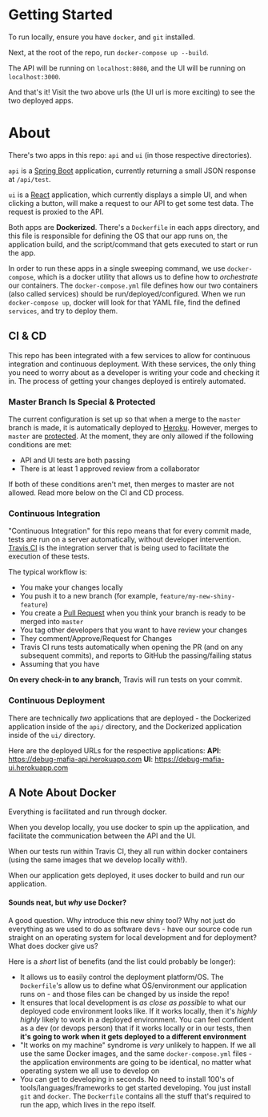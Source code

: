# Getting Started

To run locally, ensure you have `docker`, and `git` installed.

Next, at the root of the repo, run `docker-compose up --build`.

The API will be running on `localhost:8080`, and the UI will be running on `localhost:3000`.

And that's it! Visit the two above urls (the UI url is more exciting) to see the two deployed apps.

# About

There's two apps in this repo: `api` and `ui` (in those respective directories). 

`api` is a [Spring Boot](http://spring.io/projects/spring-boot) application, currently returning a small JSON response at `/api/test`.

`ui` is a [React](https://reactjs.org/) application, which currently displays a simple UI, and when clicking a button, will make a request to our API to get some test data. The request is proxied to the API.

Both apps are **Dockerized**. There's a `Dockerfile` in each apps directory, and this file is responsible for defining the OS that our app runs on, the application build, and the script/command that gets executed to start or run the app.

In order to run these apps in a single sweeping command, we use `docker-compose`, which is a docker utility that allows us to define how to _orchestrate_ our containers. The `docker-compose.yml` file defines how our two containers (also called services) should be run/deployed/configured. When we run `docker-compose up`, docker will look for that YAML file, find the defined `services`, and try to deploy them.

## CI & CD
This repo has been integrated with a few services to allow for continuous integration and continuous deployment. With these services, the only thing you need to worry about as a developer is writing your code and checking it in. The process of getting your changes deployed is entirely automated.

### Master Branch Is Special & Protected
The current configuration is set up so that when a merge to the `master` branch is made, it is automatically deployed to [Heroku](https://www.heroku.com/). However, merges to `master` are [protected](https://help.github.com/articles/about-protected-branches/). At the moment, they are only allowed if the following conditions are met:
- API and UI tests are both passing
- There is at least 1 approved review from a collaborator

If both of these conditions aren't met, then merges to master are not allowed. Read more below on the CI and CD process.

### Continuous Integration
"Continuous Integration" for this repo means that for every commit made, tests are run on a server automatically, without developer intervention. [Travis CI](https://travis-ci.org/) is the integration server that is being used to facilitate the execution of these tests.

The typical workflow is:
- You make your changes locally
- You push it to a new branch (for example, `feature/my-new-shiny-feature`)
- You create a [Pull Request](https://help.github.com/articles/about-pull-requests/) when you think your branch is ready to be merged into `master`
- You tag other developers that you want to have review your changes
- They comment/Approve/Request for Changes
- Travis CI runs tests automatically when opening the PR (and on any subsequent commits), and reports to GitHub the passing/failing status
- Assuming that you have

**On every check-in to any branch**, Travis will run tests on your commit.

### Continuous Deployment
There are technically _two_ applications that are deployed - the Dockerized application inside of the `api/` directory, and the Dockerized application inside of the `ui/` directory.

Here are the deployed URLs for the respective applications:
**API**: https://debug-mafia-api.herokuapp.com
**UI**: https://debug-mafia-ui.herokuapp.com

## A Note About Docker
Everything is facilitated and run through docker.

When you develop locally, you use docker to spin up the application, and facilitate the communication between the API and the UI.

When our tests run within Travis CI, they all run within docker containers (using the same images that we develop locally with!).

When our application gets deployed, it uses docker to build and run our application.

#### Sounds neat, but _why_ use Docker?
A good question. Why introduce this new shiny tool? Why not just do everything as we used to do as software devs - have our source code run straight on an operating system for local development and for deployment? What does docker give us?

Here is a _short_ list of benefits (and the list could probably be longer):
- It allows us to easily control the deployment platform/OS. The `Dockerfile`'s allow us to define what OS/environment our application runs on - and those files can be changed by us inside the repo!
- It ensures that local development is _as close as possible_ to what our deployed code environment looks like. If it works locally, then it's _highly highly_ likely to work in a deployed environment. You can feel confident as a dev (or devops person) that if it works locally or in our tests, then **it's going to work when it gets deployed to a different environment**
- "It works on my machine" syndrome is _very_ unlikely to happen. If we all use the same Docker images, and the same `docker-compose.yml` files - the application environments are going to be identical, no matter what operating system we all use to develop on
- You can get to developing in seconds. No need to install 100's of tools/languages/frameworks to get started developing. You just install `git` and `docker`. The `Dockerfile` contains all the stuff that's required to run the app, which lives in the repo itself.
